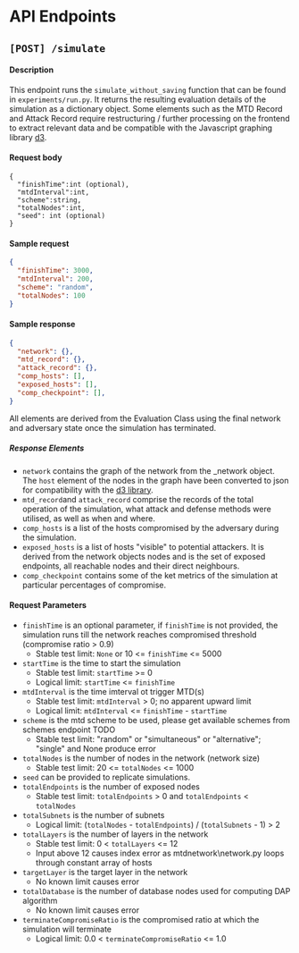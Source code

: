 # API Endpoints

## `[POST] /simulate`

#### Description

This endpoint runs the `simulate_without_saving` function that can be found in `experiments/run.py`. It returns the resulting evaluation details of the simulation as a dictionary object. Some elements such as the MTD Record and Attack Record require restructuring / further processing on the frontend to extract relevant data and be compatible with the Javascript graphing library [d3](https://d3js.org/).

#### Request body

```
{
  "finishTime":int (optional),
  "mtdInterval":int,
  "scheme":string,
  "totalNodes":int,
  "seed": int (optional)
}
```

#### Sample request

```json
{
  "finishTime": 3000,
  "mtdInterval": 200,
  "scheme": "random",
  "totalNodes": 100
}
```

#### Sample response

```json
{
  "network": {},
  "mtd_record": {},
  "attack_record": {},
  "comp_hosts": [],
  "exposed_hosts": [],
  "comp_checkpoint": [],
}
```
All elements are derived from the Evaluation Class using the final network and adversary state once the simulation has terminated.

##### Response Elements
- `network` contains the graph of the network from the _network object. The `host` element of the nodes in the graph have been converted to json for compatibility with the [d3 library](https://d3js.org/).
- `mtd_record`and `attack_record` comprise the records of the total operation of the simulation, what attack and defense methods were utilised, as well as when and where.
- `comp_hosts` is a list of the hosts compromised by the adversary during the simulation.
- `exposed_hosts` is a list of hosts "visible" to potential attackers. It is derived from the network objects nodes and is the set of exposed endpoints, all reachable nodes and their direct neighbours.
- `comp_checkpoint` contains some of the ket metrics of the simulation at particular percentages of compromise.

#### Request Parameters

- `finishTime` is an optional parameter, if `finishTime` is not provided, the simulation runs till the network reaches compromised threshold (compromise ratio > 0.9)
    - Stable test limit: `None` or 10 <= `finishTime` <= 5000
- `startTime` is the time to start the simulation
    - Stable test limit: `startTime` >= 0
    - Logical limit: `startTime` <= `finishTime`
- `mtdInterval` is the time imterval ot trigger MTD(s)
    - Stable test limit: `mtdInterval` > 0; no apparent upward limit
    - Logical limit: `mtdInterval` <= `finishTime` - `startTime`
- `scheme` is the mtd scheme to be used, please get available schemes from schemes endpoint TODO
    - Stable test limit: "random" or "simultaneous" or "alternative"; "single" and None produce error
- `totalNodes` is the number of nodes in the network (network size)
    - Stable test limit: 20 <= `totalNodes` <= 1000
- `seed` can be provided to replicate simulations.
- `totalEndpoints` is the number of exposed nodes
    - Stable test limit: `totalEndpoints` > 0 and `totalEndpoints` < `totalNodes`
-  `totalSubnets` is the number of subnets
    - Logical limit: (`totalNodes` - `totalEndpoints`) / (`totalSubnets` - 1) > 2
- `totalLayers` is the number of layers in the network
    - Stable test limit: 0 < `totalLayers` <= 12
    - Input above 12 causes index error as mtdnetwork\network.py loops through constant array of hosts
- `targetLayer` is the target layer in the network
    - No known limit causes error
- `totalDatabase` is the number of database nodes used for computing DAP algorithm
    - No known limit causes error
- `terminateCompromiseRatio` is the compromised ratio at which the simulation will terminate
    - Logical limit: 0.0 < `terminateCompromiseRatio` <= 1.0

